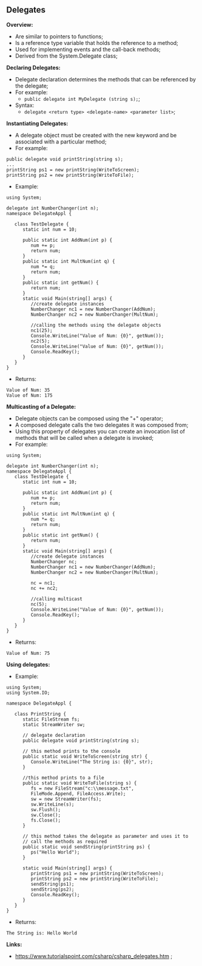 ## Delegates

**Overview:**

- Are similar to pointers to functions;
- Is a reference type variable that holds the reference to a method;
- Used for implementing events and the call-back methods;
- Derived from the System.Delegate class;

**Declaring Delegates:**

- Delegate declaration determines the methods that can be referenced by the delegate;
- For example:
  - `public delegate int MyDelegate (string s);`;
- Syntax:
  - `delegate <return type> <delegate-name> <parameter list>`;

**Instantiating Delegates:**

- A delegate object must be created with the new keyword and be associated with a particular method;
- For example:

```
public delegate void printString(string s);
...
printString ps1 = new printString(WriteToScreen);
printString ps2 = new printString(WriteToFile);
```

- Example:

```
using System;

delegate int NumberChanger(int n);
namespace DelegateAppl {

   class TestDelegate {
      static int num = 10;

      public static int AddNum(int p) {
         num += p;
         return num;
      }
      public static int MultNum(int q) {
         num *= q;
         return num;
      }
      public static int getNum() {
         return num;
      }
      static void Main(string[] args) {
         //create delegate instances
         NumberChanger nc1 = new NumberChanger(AddNum);
         NumberChanger nc2 = new NumberChanger(MultNum);

         //calling the methods using the delegate objects
         nc1(25);
         Console.WriteLine("Value of Num: {0}", getNum());
         nc2(5);
         Console.WriteLine("Value of Num: {0}", getNum());
         Console.ReadKey();
      }
   }
}
```

- Returns:

```
Value of Num: 35
Value of Num: 175
```

**Multicasting of a Delegate:**

- Delegate objects can be composed using the "+" operator;
- A composed delegate calls the two delegates it was composed from;
- Using this property of delegates you can create an invocation list of methods that will be called when a delegate is invoked;
- For example:

```
using System;

delegate int NumberChanger(int n);
namespace DelegateAppl {
   class TestDelegate {
      static int num = 10;

      public static int AddNum(int p) {
         num += p;
         return num;
      }
      public static int MultNum(int q) {
         num *= q;
         return num;
      }
      public static int getNum() {
         return num;
      }
      static void Main(string[] args) {
         //create delegate instances
         NumberChanger nc;
         NumberChanger nc1 = new NumberChanger(AddNum);
         NumberChanger nc2 = new NumberChanger(MultNum);

         nc = nc1;
         nc += nc2;

         //calling multicast
         nc(5);
         Console.WriteLine("Value of Num: {0}", getNum());
         Console.ReadKey();
      }
   }
}
```

- Returns:

```
Value of Num: 75
```

**Using delegates:**

- Example:

```
using System;
using System.IO;

namespace DelegateAppl {

   class PrintString {
      static FileStream fs;
      static StreamWriter sw;

      // delegate declaration
      public delegate void printString(string s);

      // this method prints to the console
      public static void WriteToScreen(string str) {
         Console.WriteLine("The String is: {0}", str);
      }

      //this method prints to a file
      public static void WriteToFile(string s) {
         fs = new FileStream("c:\\message.txt",
         FileMode.Append, FileAccess.Write);
         sw = new StreamWriter(fs);
         sw.WriteLine(s);
         sw.Flush();
         sw.Close();
         fs.Close();
      }

      // this method takes the delegate as parameter and uses it to
      // call the methods as required
      public static void sendString(printString ps) {
         ps("Hello World");
      }

      static void Main(string[] args) {
         printString ps1 = new printString(WriteToScreen);
         printString ps2 = new printString(WriteToFile);
         sendString(ps1);
         sendString(ps2);
         Console.ReadKey();
      }
   }
}
```

- Returns:

```
The String is: Hello World
```

**Links:**

- https://www.tutorialspoint.com/csharp/csharp_delegates.htm ;
